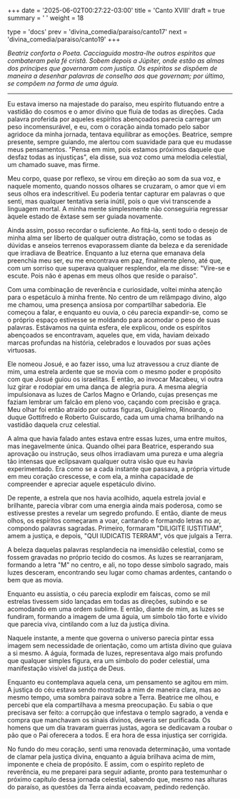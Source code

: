 +++
date = '2025-06-02T00:27:22-03:00'
title = 'Canto XVIII'
draft = true
summary = ' '
weight = 18

type = 'docs'
prev = 'divina_comedia/paraiso/canto17'
next = 'divina_comedia/paraiso/canto19'
+++

_Beatriz conforta o Poeta. Cacciaguida mostra-lhe outros espíritos que combateram pela fé cristã. Sobem depois a Júpiter, onde estão as almas dos príncipes que governaram com justiça. Os espíritos se dispõem de maneira a desenhar palavras de conselho aos que governam; por último, se compõem na forma de uma águia._

---

Eu estava imerso na majestade do paraíso, meu espírito flutuando entre a vastidão do cosmos e o amor divino que fluía de todas as direções. Cada palavra proferida por aqueles espíritos abençoados parecia carregar um peso incomensurável, e eu, com o coração ainda tomado pelo sabor agridoce da minha jornada, tentava equilibrar as emoções. Beatrice, sempre presente, sempre guiando, me alertou com suavidade para que eu mudasse meus pensamentos. "Pensa em mim, pois estamos próximos daquele que desfaz todas as injustiças", ela disse, sua voz como uma melodia celestial, um chamado suave, mas firme. 

Meu corpo, quase por reflexo, se virou em direção ao som da sua voz, e naquele momento, quando nossos olhares se cruzaram, o amor que vi em seus olhos era indescritível. Eu poderia tentar capturar em palavras o que senti, mas qualquer tentativa seria inútil, pois o que vivi transcende a linguagem mortal. A minha mente simplesmente não conseguiria regressar àquele estado de êxtase sem ser guiada novamente. 

Ainda assim, posso recordar o suficiente. Ao fitá-la, senti todo o desejo de minha alma ser liberto de qualquer outra distração, como se todas as dúvidas e anseios terrenos evaporassem diante da beleza e da serenidade que irradiava de Beatrice. Enquanto a luz eterna que emanava dela preenchia meu ser, eu me encontrava em paz, finalmente pleno, até que, com um sorriso que superava qualquer resplendor, ela me disse: "Vire-se e escute. Pois não é apenas em meus olhos que reside o paraíso".

Com uma combinação de reverência e curiosidade, voltei minha atenção para o espetáculo à minha frente. No centro de um relâmpago divino, algo me chamou, uma presença ansiosa por compartilhar sabedoria. Ele começou a falar, e enquanto eu ouvia, o céu parecia expandir-se, como se o próprio espaço estivesse se moldando para acomodar o peso de suas palavras. Estávamos na quinta esfera, ele explicou, onde os espíritos abençoados se encontravam, aqueles que, em vida, haviam deixado marcas profundas na história, celebrados e louvados por suas ações virtuosas.

Ele nomeou Josué, e ao fazer isso, uma luz atravessou a cruz diante de mim, uma estrela ardente que se movia com o mesmo poder e propósito com que Josué guiou os israelitas. E então, ao invocar Macabeu, vi outra luz girar e rodopiar em uma dança de alegria pura. A mesma alegria impulsionava as luzes de Carlos Magno e Orlando, cujas presenças me faziam lembrar um falcão em pleno voo, caçando com precisão e graça. Meu olhar foi então atraído por outras figuras, Guiglielmo, Rinoardo, o duque Gottifredo e Roberto Guiscardo, cada um uma chama brilhando na vastidão daquela cruz celestial.

A alma que havia falado antes estava entre essas luzes, uma entre muitos, mas inegavelmente única. Quando olhei para Beatrice, esperando sua aprovação ou instrução, seus olhos irradiavam uma pureza e uma alegria tão intensas que eclipsavam qualquer outra visão que eu havia experimentado. Era como se a cada instante que passava, a própria virtude em meu coração crescesse, e com ela, a minha capacidade de compreender e apreciar aquele espetáculo divino.

De repente, a estrela que nos havia acolhido, aquela estrela jovial e brilhante, parecia vibrar com uma energia ainda mais poderosa, como se estivesse prestes a revelar um segredo profundo. E então, diante de meus olhos, os espíritos começaram a voar, cantando e formando letras no ar, compondo palavras sagradas. Primeiro, formaram "DILIGITE IUSTITIAM", amem a justiça, e depois, "QUI IUDICATIS TERRAM", vós que julgais a Terra. 

A beleza daquelas palavras resplandecia na imensidão celestial, como se fossem gravadas no próprio tecido do cosmos. As luzes se rearranjaram, formando a letra "M" no centro, e ali, no topo desse símbolo sagrado, mais luzes desceram, encontrando seu lugar como chamas ardentes, cantando o bem que as movia.

Enquanto eu assistia, o céu parecia explodir em faíscas, como se mil estrelas tivessem sido lançadas em todas as direções, subindo e se acomodando em uma ordem sublime. E então, diante de mim, as luzes se fundiram, formando a imagem de uma águia, um símbolo tão forte e vívido que parecia viva, cintilando com a luz da justiça divina. 

Naquele instante, a mente que governa o universo parecia pintar essa imagem sem necessidade de orientação, como um artista divino que guiava a si mesmo. A águia, formada de luzes, representava algo mais profundo que qualquer simples figura, era um símbolo do poder celestial, uma manifestação visível da justiça de Deus.

Enquanto eu contemplava aquela cena, um pensamento se agitou em mim. A justiça do céu estava sendo mostrada a mim de maneira clara, mas ao mesmo tempo, uma sombra pairava sobre a Terra. Beatrice me olhou, e percebi que ela compartilhava a mesma preocupação. Eu sabia o que precisava ser feito: a corrupção que infestava o templo sagrado, a venda e compra que manchavam os sinais divinos, deveria ser purificada. Os homens que um dia travaram guerras justas, agora se dedicavam a roubar o pão que o Pai oferecera a todos. E era hora de essa injustiça ser corrigida.

No fundo do meu coração, senti uma renovada determinação, uma vontade de clamar pela justiça divina, enquanto a águia brilhava acima de mim, imponente e cheia de propósito. E assim, com o espírito repleto de reverência, eu me preparei para seguir adiante, pronto para testemunhar o próximo capítulo dessa jornada celestial, sabendo que, mesmo nas alturas do paraíso, as questões da Terra ainda ecoavam, pedindo redenção.